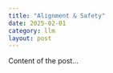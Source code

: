 ```yaml
---
title: "Alignment & Safety"
date: 2025-02-01
category: llm
layout: post
---
```

Content of the post...

